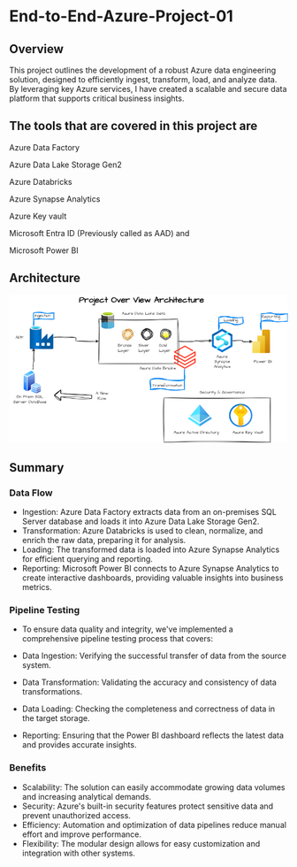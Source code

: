 # End-to-End-Azure-Project-01
## Overview
This project outlines the development of a robust Azure data engineering solution, designed to efficiently ingest, transform, load, and analyze data. By leveraging key Azure services, I have created a scalable and secure data platform that supports critical business insights.

## The tools that are covered in this project are

Azure Data Factory

Azure Data Lake Storage Gen2

Azure Databricks

Azure Synapse Analytics

Azure Key vault

Microsoft Entra ID (Previously called as AAD) and

Microsoft Power BI

## Architecture

![Project Architecture](DEP1.drawio.png)


## Summary

### Data Flow

- Ingestion: Azure Data Factory extracts data from an on-premises SQL Server database and loads it into Azure Data Lake Storage Gen2.
- Transformation: Azure Databricks is used to clean, normalize, and enrich the raw data, preparing it for analysis.
- Loading: The transformed data is loaded into Azure Synapse Analytics for efficient querying and reporting.
- Reporting: Microsoft Power BI connects to Azure Synapse Analytics to create interactive dashboards, providing valuable insights into business metrics.
### Pipeline Testing
- To ensure data quality and integrity, we've implemented a comprehensive pipeline testing process that covers:

- Data Ingestion: Verifying the successful transfer of data from the source system.
- Data Transformation: Validating the accuracy and consistency of data transformations.
- Data Loading: Checking the completeness and correctness of data in the target storage.
- Reporting: Ensuring that the Power BI dashboard reflects the latest data and provides accurate insights.
### Benefits

- Scalability: The solution can easily accommodate growing data volumes and increasing analytical demands.
- Security: Azure's built-in security features protect sensitive data and prevent unauthorized access.
- Efficiency: Automation and optimization of data pipelines reduce manual effort and improve performance.
- Flexibility: The modular design allows for easy customization and integration with other systems.

